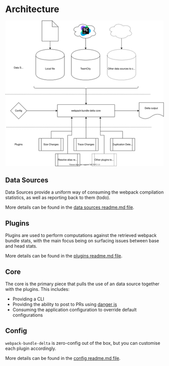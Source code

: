 # Architecture

![Architecture Diagram](./images/architecture.drawio.svg)

## Data Sources

Data Sources provide a uniform way of consuming the webpack compilation statistics, as well as reporting back to them (todo).

More details can be found in the [data sources readme.md file](../src/dataSources).

## Plugins

Plugins are used to perform computations against the retrieved webpack bundle stats, with the main focus being on surfacing issues between base and head stats.

More details can be found in the [plugins readme.md file](../src/plugins).

## Core

The core is the primary piece that pulls the use of an data source together with the plugins. This includes:

- Providing a CLI
- Providing the ability to post to PRs using [danger js](https://danger.systems/js/)
- Consuming the application configuration to override default configurations

## Config

`webpack-bundle-delta` is zero-config out of the box, but you can customise each plugin accordingly.

More details can be found in the [config readme.md file](../src/config).
